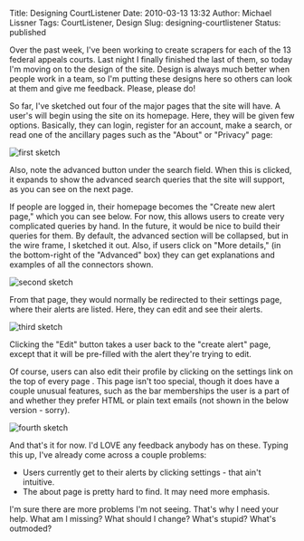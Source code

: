 Title: Designing CourtListener
Date: 2010-03-13 13:32
Author: Michael Lissner
Tags: CourtListener, Design
Slug: designing-courtlistener
Status: published

Over the past week, I've been working to create scrapers for each of the
13 federal appeals courts. Last night I finally finished the last of
them, so today I'm moving on to the design of the site. Design is always
much better when people work in a team, so I'm putting these designs
here so others can look at them and give me feedback. Please, please do!

So far, I've sketched out four of the major pages that the site will
have. A user's will begin using the site on its homepage. Here, they
will be given few options. Basically, they can login, register for an
account, make a search, or read one of the ancillary pages such as the
"About" or "Privacy" page:

![first sketch]({filename}/images/designing-cl/1.jpeg)

Also, note the advanced button under the search field. When this is
clicked, it expands to show the advanced search queries that the site
will support, as you can see on the next page.

If people are logged in, their homepage becomes the "Create new alert
page," which you can see below. For now, this allows users to create
very complicated queries by hand. In the future, it would be nice to
build their queries for them. By default, the advanced section will be
collapsed, but in the wire frame, I sketched it out. Also, if users
click on "More details," (in the bottom-right of the "Advanced" box)
they can get explanations and examples of all the connectors shown.

![second sketch]({filename}/images/designing-cl/2.jpeg)

From that page, they would normally be redirected to their settings
page, where their alerts are listed. Here, they can edit and see their
alerts.

![third sketch]({filename}/images/designing-cl/3.jpeg)

Clicking the "Edit" button takes a user back to the "create alert"
page, except that it will be pre-filled with the alert they're trying to
edit.

Of course, users can also edit their profile by clicking on the settings
link on the top of every page . This page isn't too special, though it
does have a couple unusual features, such as the bar memberships the
user is a part of and whether they prefer HTML or plain text emails (not
shown in the below version - sorry).

![fourth sketch]({filename}/images/designing-cl/4.jpeg)

And that's it for now. I'd LOVE any feedback anybody has on these.
Typing this up, I've already come across a couple problems:

-   Users currently get to their alerts by clicking settings - that
    ain't intuitive.
-   The about page is pretty hard to find. It may need more emphasis.

I'm sure there are more problems I'm not seeing. That's why I need your
help. What am I missing? What should I change? What's stupid? What's
outmoded?

